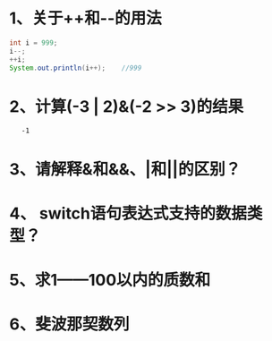 # 1、关于++和--的用法
```java
int i = 999;
i--;
++i;
System.out.println(i++);    //999
```
# 2、计算(-3 | 2)&(-2 >> 3)的结果
       -1
# 3、请解释&和&&、|和||的区别？
# 4、 switch语句表达式支持的数据类型？
# 5、求1——100以内的质数和
# 6、斐波那契数列
